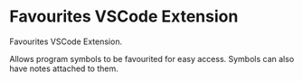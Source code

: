 # Favourites VSCode Extension

Favourites VSCode Extension.

Allows program symbols to be favourited for easy access. Symbols can also have notes attached to them.
